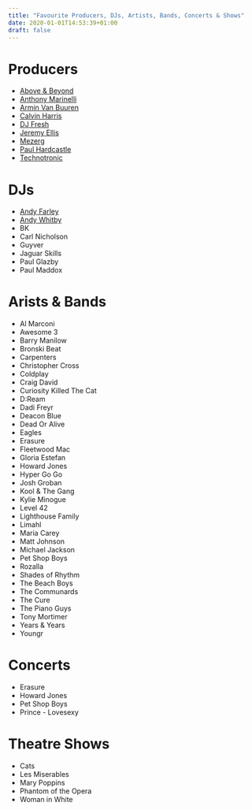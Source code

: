 ```yaml
---
title: "Favourite Producers, DJs, Artists, Bands, Concerts & Shows"
date: 2020-01-01T14:53:39+01:00
draft: false
---
```


# Producers
- [Above & Beyond](https://www.youtube.com/@aboveandbeyond)
- [Anthony Marinelli](https://www.youtube.com/@anthonymarinellimusic)
- [Armin Van Buuren](https://www.youtube.com/@arminvanbuuren)
- [Calvin Harris](https://www.youtube.com/channel/UCIjYyZxkFucP_W-tmXg_9Ow)
- [DJ Fresh](https://www.youtube.com/channel/UC0y8P5OjTKLTpnDt62WJzCA)
- [Jeremy Ellis](https://www.youtube.com/@jeremyellismusic)
- [Mezerg](https://www.youtube.com/channel/UCUaQxmkh81tJAWrreHe3CJg)
- [Paul Hardcastle](https://paulhardcastle.com/)
- [Technotronic](https://www.youtube.com/@TechnotronicVEVO)

# DJs
- [Andy Farley](https://soundcloud.com/andyfarley)
- [Andy Whitby](https://www.youtube.com/@BounceHeaven)
- BK
- Carl Nicholson
- Guyver
- Jaguar Skills
- Paul Glazby
- Paul Maddox

# Arists & Bands
- Al Marconi
- Awesome 3
- Barry Manilow
- Bronski Beat
- Carpenters
- Christopher Cross
- Coldplay
- Craig David
- Curiosity Killed The Cat
- D:Ream
- Dadi Freyr
- Deacon Blue
- Dead Or Alive
- Eagles
- Erasure
- Fleetwood Mac
- Gloria Estefan
- Howard Jones
- Hyper Go Go
- Josh Groban
- Kool & The Gang
- Kylie Minogue
- Level 42
- Lighthouse Family
- Limahl
- Maria Carey
- Matt Johnson
- Michael Jackson
- Pet Shop Boys
- Rozalla
- Shades of Rhythm
- The Beach Boys
- The Communards
- The Cure
- The Piano Guys
- Tony Mortimer
- Years & Years
- Youngr

# Concerts
- Erasure
- Howard Jones
- Pet Shop Boys
- Prince - Lovesexy

# Theatre Shows
- Cats
- Les Miserables
- Mary Poppins
- Phantom of the Opera
- Woman in White
